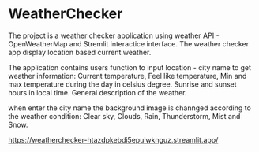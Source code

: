 # WeatherChecker
The project is a weather checker application using weather API - OpenWeatherMap and Stremlit interactice interface.
The weather checker app display location based current weather.

The application contains users function to input location - city name to get weather information:
Current temperature, Feel like temperature, Min and max temperature during the day in celsius degree.
Sunrise and sunset hours in local time.
General description of the weather.

when enter the city name the background image is channged according to the weather condition: Clear sky, Clouds, Rain, Thunderstorm, Mist and Snow.

https://weatherchecker-htazdpkebdi5epuiwknguz.streamlit.app/
